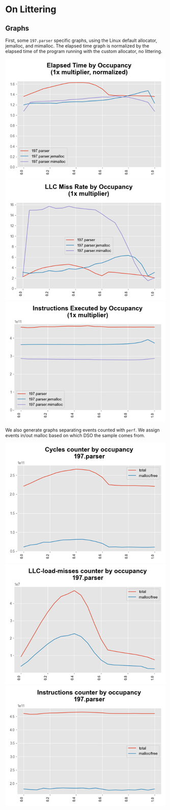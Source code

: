 # On Littering

## Graphs

First, some `197.parser` specific graphs, using the Linux default allocator, jemalloc, and mimalloc.
The elapsed time graph is normalized by the elapsed time of the program running with the custom allocator, no littering.

![TimeByOccupancy.197.parser](https://github.com/plasma-umass/custom-public/raw/master/graphs/TimeByOccupancy.197.parser.png)
![LLCMissRateByOccupancy.197.parser](https://github.com/plasma-umass/custom-public/raw/master/graphs/LLCMissRateByOccupancy.197.parser.png)
![InstructionsByOccupancy.197.parser](https://github.com/plasma-umass/custom-public/raw/master/graphs/InstructionsByOccupancy.197.parser.png)

We also generate graphs separating events counted with `perf`. We assign events in/out malloc based on which DSO the
sample comes from.

![SeparatedCyclesByOccupancy.197.parser](https://github.com/plasma-umass/custom-public/raw/master/graphs/SeparatedCyclesByOccupancy.197.parser.png)
![SeparatedLLCMissesByOccupancy.197.parser](https://github.com/plasma-umass/custom-public/raw/master/graphs/SeparatedLLCMissesByOccupancy.197.parser.png)
![SeparatedInstructionsByOccupancy.197.parser](https://github.com/plasma-umass/custom-public/raw/master/graphs/SeparatedInstructionsByOccupancy.197.parser.png)

